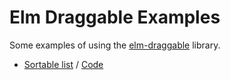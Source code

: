 # Elm Draggable Examples

Some examples of using the [elm-draggable](https://github.com/zaboco/elm-draggable) library.

- [Sortable list](zaboco.github.io/elm-draggable-examples/sortable-list.html) / [Code](https://github.com/zaboco/elm-draggable-examples/blob/master/src/SortableList.elm)
